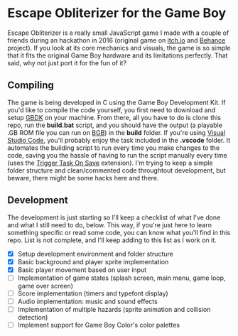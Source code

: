 # Escape Obliterizer for the Game Boy
Escape Obliterizer is a really small JavaScript game I made with a couple of friends during an hackathon in 2016 (original game on [itch.io](https://9studios.itch.io/escape-obliterizer) and [Behance](https://www.behance.net/gallery/45779923/Escape-Obliterizer-HTML5-Game-(2016)) project). If you look at its core mechanics and visuals, the game is so simple that it fits the original Game Boy hardware and its limitations perfectly. That said, why not just port it for the fun of it? 

## Compiling
The game is being developed in C using the Game Boy Development Kit. If you'd like to compile the code yourself, you first need to download and setup [GBDK](http://gbdk.sourceforge.net/) on your machine. From there, all you have to do is clone this repo, run the **build.bat** script, and you should have the output (a playable .GB ROM file you can run on [BGB](http://bgb.bircd.org/)) in the **build** folder. If you're using [Visual Studio Code](https://code.visualstudio.com/), you'll probably enjoy the task included in the **.vscode** folder. It automates the building script to run every time you make changes to the code, saving you the hassle of having to run the script manually every time (uses the [Trigger Task On Save](https://marketplace.visualstudio.com/items?itemName=Gruntfuggly.triggertaskonsave) extension). I'm trying to keep a simple folder structure and clean/commented code throughtout development, but beware, there might be some hacks here and there.

## Development
The development is just starting so I'll keep a checklist of what I've done and what I still need to do, below. This way, if you're just here to learn something specific or read some code, you can know what you'll find in this repo. List is not complete, and I'll keep adding to this list as I work on it.
- [x] Setup development environment and folder structure 
- [x] Basic background and player sprite implementation
- [x] Basic player movement based on user input 
- [ ] Implementation of game states (splash screen, main menu, game loop, game over screen)
- [ ] Score implementation (timers and typefont display)
- [ ] Audio implementation: music and sound effects
- [ ] Implementation of multiple hazards (sprite animation and collision detection)
- [ ] Implement support for Game Boy Color's color palettes
